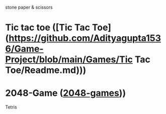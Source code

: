 stone paper & scissors 
# Tic tac toe ([Tic Tac Toe](https://github.com/Adityagupta1536/Game-Project/blob/main/Games/Tic Tac Toe/Readme.md)))
# 2048-Game ([2048-games](https://github.com/Adityagupta1536/Game-Project/blob/main/Games/2048-Game/Readme.md)))
Tetris   
